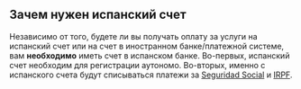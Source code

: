 ## Зачем нужен испанский счет

Независимо от того, будете ли вы получать оплату за услуги на испанский счет или на счет в иностранном банке/платежной
системе, вам **необходимо** иметь счет в испанском банке. Во-первых, испанский счет необходим для регистрации 
аутономо. Во-вторых, именно с испанского счета будут списываться платежи за
[Seguridad Social](#социальные-взносы-seguridad-social) и [IRPF](#irpf-подоходный-налог).
